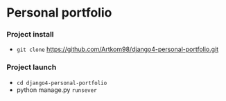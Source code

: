 # Personal portfolio

### Project install
 - `git clone` https://github.com/Artkom98/django4-personal-portfolio.git

### Project launch

- `cd django4-personal-portfolio`
- python manage.py `runsever`